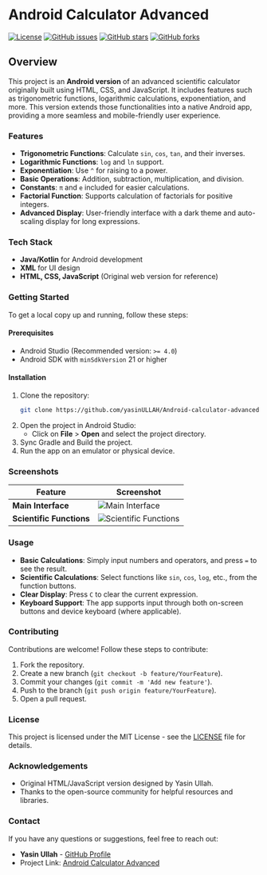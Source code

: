 # Android Calculator Advanced

[![License](https://img.shields.io/badge/license-MIT-blue.svg)](LICENSE)
[![GitHub issues](https://img.shields.io/github/issues/yasinULLAH/Android-calculator-advanced)](https://github.com/yasinULLAH/Android-calculator-advanced/issues)
[![GitHub stars](https://img.shields.io/github/stars/yasinULLAH/Android-calculator-advanced)](https://github.com/yasinULLAH/Android-calculator-advanced/stargazers)
[![GitHub forks](https://img.shields.io/github/forks/yasinULLAH/Android-calculator-advanced)](https://github.com/yasinULLAH/Android-calculator-advanced/network)

## Overview

This project is an **Android version** of an advanced scientific calculator originally built using HTML, CSS, and JavaScript. It includes features such as trigonometric functions, logarithmic calculations, exponentiation, and more. This version extends those functionalities into a native Android app, providing a more seamless and mobile-friendly user experience.

### Features

- **Trigonometric Functions**: Calculate `sin`, `cos`, `tan`, and their inverses.
- **Logarithmic Functions**: `log` and `ln` support.
- **Exponentiation**: Use `^` for raising to a power.
- **Basic Operations**: Addition, subtraction, multiplication, and division.
- **Constants**: `π` and `e` included for easier calculations.
- **Factorial Function**: Supports calculation of factorials for positive integers.
- **Advanced Display**: User-friendly interface with a dark theme and auto-scaling display for long expressions.
  
### Tech Stack

- **Java/Kotlin** for Android development
- **XML** for UI design
- **HTML, CSS, JavaScript** (Original web version for reference)

### Getting Started

To get a local copy up and running, follow these steps:

#### Prerequisites

- Android Studio (Recommended version: `>= 4.0`)
- Android SDK with `minSdkVersion` 21 or higher

#### Installation

1. Clone the repository:
    ```bash
    git clone https://github.com/yasinULLAH/Android-calculator-advanced.git
    ```
2. Open the project in Android Studio:
    - Click on **File** > **Open** and select the project directory.
3. Sync Gradle and Build the project.
4. Run the app on an emulator or physical device.

### Screenshots

| Feature | Screenshot |
|---------|------------|
| **Main Interface** | ![Main Interface](screenshots/main_interface.png) |
| **Scientific Functions** | ![Scientific Functions](screenshots/scientific_functions.png) |

### Usage

- **Basic Calculations**: Simply input numbers and operators, and press `=` to see the result.
- **Scientific Calculations**: Select functions like `sin`, `cos`, `log`, etc., from the function buttons.
- **Clear Display**: Press `C` to clear the current expression.
- **Keyboard Support**: The app supports input through both on-screen buttons and device keyboard (where applicable).

### Contributing

Contributions are welcome! Follow these steps to contribute:

1. Fork the repository.
2. Create a new branch (`git checkout -b feature/YourFeature`).
3. Commit your changes (`git commit -m 'Add new feature'`).
4. Push to the branch (`git push origin feature/YourFeature`).
5. Open a pull request.

### License

This project is licensed under the MIT License - see the [LICENSE](LICENSE) file for details.

### Acknowledgements

- Original HTML/JavaScript version designed by Yasin Ullah.
- Thanks to the open-source community for helpful resources and libraries.

### Contact

If you have any questions or suggestions, feel free to reach out:

- **Yasin Ullah** - [GitHub Profile](https://github.com/yasinULLAH)
- Project Link: [Android Calculator Advanced](https://github.com/yasinULLAH/Android-calculator-advanced)
